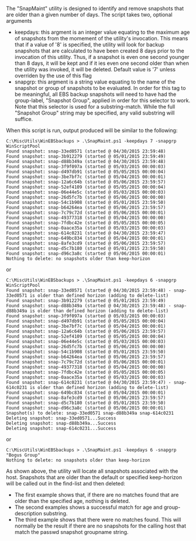 The "SnapMaint" utility is designed to identify and remove snapshots that are older than a given number of days. The script takes two, optional arguments
- keepdays: this argment is an integer value equating to the maximum age of snapshots from the momement of the utility's invocation. This means that if a value of '8' is specified, the utility will look for backup snapshots that are calculated to have been created 8 days prior to the invocation of this utility. Thus, if a snapshot is even one second younger than 8 days, it will be kept and if it ies even one second older than when the utility was invoked, it will be deleted. Default value is '7' unless overriden by the use of this flag
- snapgrp: this argment is a string value equating to the name of the snapshot or group of snapshots to be evaluated. In order for this tag to be meaningful, all EBS backup snapshots will need to have had the group-label, "Snapshot Group", applied in order for this selector to work. Note that this selector is used for a substring-match. While the full "Snapshot Group" string may be specified, any valid substring will suffice.

When this script is run, output produced will be similar to the following:

~~~
C:\MiscUtils\WinEBSbackups > .\SnapMaint.ps1 -keepdays 7 -snapgrp WinScriptPool
Found snapshot: snap-33ed0571 (started @ 04/30/2015 23:59:48)
Found snapshot: snap-3b912279 (started @ 05/01/2015 23:59:49)
Found snapshot: snap-d88b349a (started @ 04/30/2015 23:59:48)
Found snapshot: snap-3f9f097a (started @ 05/03/2015 00:00:03)
Found snapshot: snap-d497db91 (started @ 05/05/2015 00:00:04)
Found snapshot: snap-3be7bf7c (started @ 05/04/2015 00:00:01)
Found snapshot: snap-12a6c64b (started @ 05/06/2015 23:59:57)
Found snapshot: snap-52ef4109 (started @ 05/05/2015 00:00:04)
Found snapshot: snap-06e44e5c (started @ 05/03/2015 00:00:03)
Found snapshot: snap-26d5fc7b (started @ 05/06/2015 00:00:00)
Found snapshot: snap-54c1b908 (started @ 05/01/2015 23:59:50)
Found snapshot: snap-b64264ea (started @ 05/06/2015 23:59:57)
Found snapshot: snap-7c79c72d (started @ 05/06/2015 00:00:01)
Found snapshot: snap-49377318 (started @ 05/04/2015 00:00:00)
Found snapshot: snap-7fdbc42e (started @ 05/05/2015 00:00:05)
Found snapshot: snap-0aace35a (started @ 05/03/2015 00:00:03)
Found snapshot: snap-614c0231 (started @ 04/30/2015 23:59:47)
Found snapshot: snap-649bc834 (started @ 05/04/2015 00:00:01)
Found snapshot: snap-8afe3cd9 (started @ 05/06/2015 23:59:57)
Found snapshot: snap-d5c7b180 (started @ 05/01/2015 23:59:50)
Found snapshot: snap-d96c3a8c (started @ 05/06/2015 00:00:01)
Nothing to delete: no snapshots older than keep-horizon
~~~
or
~~~
C:\MiscUtils\WinEBSbackups > .\SnapMaint.ps1 -keepdays 6 -snapgrp WinScriptPool
Found snapshot: snap-33ed0571 (started @ 04/30/2015 23:59:48) - snap-33ed0571 is older than defined horizon (adding to delete-list)
Found snapshot: snap-3b912279 (started @ 05/01/2015 23:59:49)
Found snapshot: snap-d88b349a (started @ 04/30/2015 23:59:48) - snap-d88b349a is older than defined horizon (adding to delete-list)
Found snapshot: snap-3f9f097a (started @ 05/03/2015 00:00:03)
Found snapshot: snap-d497db91 (started @ 05/05/2015 00:00:04)
Found snapshot: snap-3be7bf7c (started @ 05/04/2015 00:00:01)
Found snapshot: snap-12a6c64b (started @ 05/06/2015 23:59:57)
Found snapshot: snap-52ef4109 (started @ 05/05/2015 00:00:04)
Found snapshot: snap-06e44e5c (started @ 05/03/2015 00:00:03)
Found snapshot: snap-26d5fc7b (started @ 05/06/2015 00:00:00)
Found snapshot: snap-54c1b908 (started @ 05/01/2015 23:59:50)
Found snapshot: snap-b64264ea (started @ 05/06/2015 23:59:57)
Found snapshot: snap-7c79c72d (started @ 05/06/2015 00:00:01)
Found snapshot: snap-49377318 (started @ 05/04/2015 00:00:00)
Found snapshot: snap-7fdbc42e (started @ 05/05/2015 00:00:05)
Found snapshot: snap-0aace35a (started @ 05/03/2015 00:00:03)
Found snapshot: snap-614c0231 (started @ 04/30/2015 23:59:47) - snap-614c0231 is older than defined horizon (adding to delete-list)
Found snapshot: snap-649bc834 (started @ 05/04/2015 00:00:01)
Found snapshot: snap-8afe3cd9 (started @ 05/06/2015 23:59:57)
Found snapshot: snap-d5c7b180 (started @ 05/01/2015 23:59:50)
Found snapshot: snap-d96c3a8c (started @ 05/06/2015 00:00:01)
Snapshot(s) to delete: snap-33ed0571 snap-d88b349a snap-614c0231
Deleting snapshot: snap-33ed0571...Success
Deleting snapshot: snap-d88b349a...Success
Deleting snapshot: snap-614c0231...Success
~~~
or
~~~
C:\MiscUtils\WinEBSbackups > .\SnapMaint.ps1 -keepdays 6 -snapgrp "Bogus Group"
Nothing to delete: no snapshots older than keep-horizon
~~~
As shown above, the utility will locate all snapshots associated with the host. Snapshots that are older than the default or specified keep-horizon will be called out in the find-list and then deleted:
- The first example shows that, if there are no matches found that are older than the specified age, nothing is deleted.
- The second examples shows a successful match for age and group-description substring.
- The third example shows that there were no matches found. This will normally be the result if there are no snapshots for the calling host that match the passwd snapshot groupname string.
